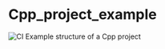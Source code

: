 # Cpp_project_example
![CI](https://github.com/diegomestre2/Cpp_project_example/workflows/CI/badge.svg)
Example structure of a Cpp project
